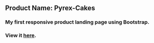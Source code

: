 ## Product Name: Pyrex-Cakes
### My first responsive product landing page using Bootstrap.
### View it [here](https://tripple-a.github.io/Pyrex-Cakes/).

